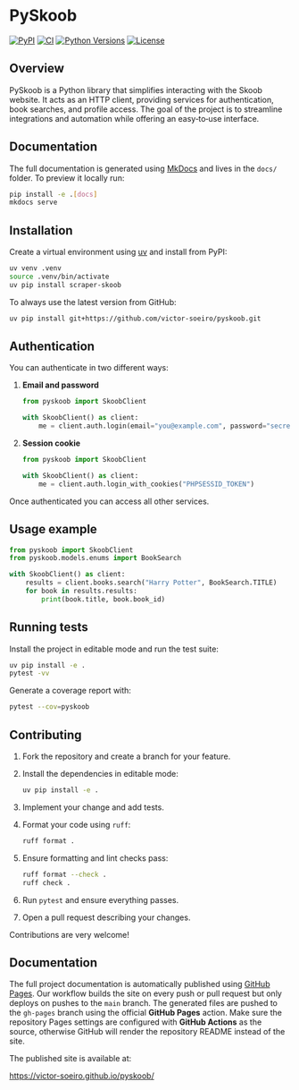 # PySkoob

[![PyPI](https://img.shields.io/pypi/v/scraper-skoob?color=blue)](https://pypi.org/project/scraper-skoob/)
[![CI](https://github.com/victor-soeiro/pyskoob/actions/workflows/ci.yml/badge.svg)](https://github.com/victor-soeiro/pyskoob/actions/workflows/ci.yml)
[![Python Versions](https://img.shields.io/pypi/pyversions/scraper-skoob)](https://pypi.org/project/scraper-skoob/)
[![License](https://img.shields.io/github/license/victor-soeiro/pyskoob)](LICENSE)

## Overview
PySkoob is a Python library that simplifies interacting with the Skoob website. It acts as an HTTP client, providing services for authentication, book searches, and profile access. The goal of the project is to streamline integrations and automation while offering an easy‑to‑use interface.

## Documentation
The full documentation is generated using [MkDocs](https://www.mkdocs.org/) and lives in the `docs/` folder. To preview it locally run:

```bash
pip install -e .[docs]
mkdocs serve
```

## Installation
Create a virtual environment using [uv](https://github.com/astral-sh/uv) and
install from PyPI:

```bash
uv venv .venv
source .venv/bin/activate
uv pip install scraper-skoob
```

To always use the latest version from GitHub:

```bash
uv pip install git+https://github.com/victor-soeiro/pyskoob.git
```

## Authentication
You can authenticate in two different ways:

1. **Email and password**

    ```python
    from pyskoob import SkoobClient

    with SkoobClient() as client:
        me = client.auth.login(email="you@example.com", password="secret")
    ```

2. **Session cookie**

    ```python
    from pyskoob import SkoobClient

    with SkoobClient() as client:
        me = client.auth.login_with_cookies("PHPSESSID_TOKEN")
    ```

Once authenticated you can access all other services.

## Usage example
```python
from pyskoob import SkoobClient
from pyskoob.models.enums import BookSearch

with SkoobClient() as client:
    results = client.books.search("Harry Potter", BookSearch.TITLE)
    for book in results.results:
        print(book.title, book.book_id)
```

## Running tests
Install the project in editable mode and run the test suite:

```bash
uv pip install -e .
pytest -vv
```

Generate a coverage report with:

```bash
pytest --cov=pyskoob
```

## Contributing
1. Fork the repository and create a branch for your feature.
2. Install the dependencies in editable mode:

   ```bash
   uv pip install -e .
   ```
3. Implement your change and add tests.
4. Format your code using `ruff`:

   ```bash
   ruff format .
   ```
5. Ensure formatting and lint checks pass:

   ```bash
   ruff format --check .
   ruff check .
   ```
6. Run `pytest` and ensure everything passes.
7. Open a pull request describing your changes.

Contributions are very welcome!

## Documentation
The full project documentation is automatically published using [GitHub Pages](https://pages.github.com/).
Our workflow builds the site on every push or pull request but only deploys on pushes to the `main` branch. The generated files are pushed to the `gh-pages` branch using the official **GitHub Pages** action. Make sure the repository Pages settings are configured with **GitHub Actions** as the source, otherwise GitHub will render the repository README instead of the site.

The published site is available at:

https://victor-soeiro.github.io/pyskoob/
